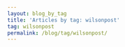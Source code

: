 ```yaml
---
layout: blog_by_tag
title: 'Articles by tag: wilsonpost'
tag: wilsonpost
permalink: /blog/tag/wilsonpost/
---
```

